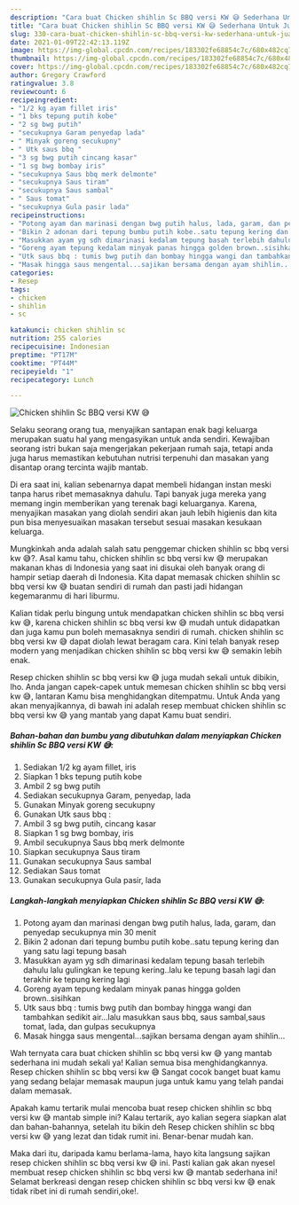 ```yaml
---
description: "Cara buat Chicken shihlin Sc BBQ versi KW 😅 Sederhana Untuk Jualan"
title: "Cara buat Chicken shihlin Sc BBQ versi KW 😅 Sederhana Untuk Jualan"
slug: 330-cara-buat-chicken-shihlin-sc-bbq-versi-kw-sederhana-untuk-jualan
date: 2021-01-09T22:42:13.119Z
image: https://img-global.cpcdn.com/recipes/183302fe68854c7c/680x482cq70/chicken-shihlin-sc-bbq-versi-kw-😅-foto-resep-utama.jpg
thumbnail: https://img-global.cpcdn.com/recipes/183302fe68854c7c/680x482cq70/chicken-shihlin-sc-bbq-versi-kw-😅-foto-resep-utama.jpg
cover: https://img-global.cpcdn.com/recipes/183302fe68854c7c/680x482cq70/chicken-shihlin-sc-bbq-versi-kw-😅-foto-resep-utama.jpg
author: Gregory Crawford
ratingvalue: 3.8
reviewcount: 6
recipeingredient:
- "1/2 kg ayam fillet iris"
- "1 bks tepung putih kobe"
- "2 sg bwg putih"
- "secukupnya Garam penyedap lada"
- " Minyak goreng secukupny"
- " Utk saus bbq "
- "3 sg bwg putih cincang kasar"
- "1 sg bwg bombay iris"
- "secukupnya Saus bbq merk delmonte"
- "secukupnya Saus tiram"
- "secukupnya Saus sambal"
- " Saus tomat"
- "secukupnya Gula pasir lada"
recipeinstructions:
- "Potong ayam dan marinasi dengan bwg putih halus, lada, garam, dan penyedap secukupnya min 30 menit"
- "Bikin 2 adonan dari tepung bumbu putih kobe..satu tepung kering dan yang satu lagi tepung basah"
- "Masukkan ayam yg sdh dimarinasi kedalam tepung basah terlebih dahulu lalu gulingkan ke tepung kering..lalu ke tepung basah lagi dan terakhir ke tepung kering lagi"
- "Goreng ayam tepung kedalam minyak panas hingga golden brown..sisihkan"
- "Utk saus bbq : tumis bwg putih dan bombay hingga wangi dan tambahkan sedikit air...lalu masukkan saus bbq, saus sambal,saus tomat, lada, dan gulpas secukupnya"
- "Masak hingga saus mengental...sajikan bersama dengan ayam shihlin..."
categories:
- Resep
tags:
- chicken
- shihlin
- sc

katakunci: chicken shihlin sc 
nutrition: 255 calories
recipecuisine: Indonesian
preptime: "PT17M"
cooktime: "PT44M"
recipeyield: "1"
recipecategory: Lunch

---
```



![Chicken shihlin Sc BBQ versi KW 😅](https://img-global.cpcdn.com/recipes/183302fe68854c7c/680x482cq70/chicken-shihlin-sc-bbq-versi-kw-😅-foto-resep-utama.jpg)

Selaku seorang orang tua, menyajikan santapan enak bagi keluarga merupakan suatu hal yang mengasyikan untuk anda sendiri. Kewajiban seorang istri bukan saja mengerjakan pekerjaan rumah saja, tetapi anda juga harus memastikan kebutuhan nutrisi terpenuhi dan masakan yang disantap orang tercinta wajib mantab.

Di era  saat ini, kalian sebenarnya dapat membeli hidangan instan meski tanpa harus ribet memasaknya dahulu. Tapi banyak juga mereka yang memang ingin memberikan yang terenak bagi keluarganya. Karena, menyajikan masakan yang diolah sendiri akan jauh lebih higienis dan kita pun bisa menyesuaikan masakan tersebut sesuai masakan kesukaan keluarga. 



Mungkinkah anda adalah salah satu penggemar chicken shihlin sc bbq versi kw 😅?. Asal kamu tahu, chicken shihlin sc bbq versi kw 😅 merupakan makanan khas di Indonesia yang saat ini disukai oleh banyak orang di hampir setiap daerah di Indonesia. Kita dapat memasak chicken shihlin sc bbq versi kw 😅 buatan sendiri di rumah dan pasti jadi hidangan kegemaranmu di hari liburmu.

Kalian tidak perlu bingung untuk mendapatkan chicken shihlin sc bbq versi kw 😅, karena chicken shihlin sc bbq versi kw 😅 mudah untuk didapatkan dan juga kamu pun boleh memasaknya sendiri di rumah. chicken shihlin sc bbq versi kw 😅 dapat diolah lewat beragam cara. Kini telah banyak resep modern yang menjadikan chicken shihlin sc bbq versi kw 😅 semakin lebih enak.

Resep chicken shihlin sc bbq versi kw 😅 juga mudah sekali untuk dibikin, lho. Anda jangan capek-capek untuk memesan chicken shihlin sc bbq versi kw 😅, lantaran Kamu bisa menghidangkan ditempatmu. Untuk Anda yang akan menyajikannya, di bawah ini adalah resep membuat chicken shihlin sc bbq versi kw 😅 yang mantab yang dapat Kamu buat sendiri.

<!--inarticleads1-->

##### Bahan-bahan dan bumbu yang dibutuhkan dalam menyiapkan Chicken shihlin Sc BBQ versi KW 😅:

1. Sediakan 1/2 kg ayam fillet, iris
1. Siapkan 1 bks tepung putih kobe
1. Ambil 2 sg bwg putih
1. Sediakan secukupnya Garam, penyedap, lada
1. Gunakan  Minyak goreng secukupny
1. Gunakan  Utk saus bbq :
1. Ambil 3 sg bwg putih, cincang kasar
1. Siapkan 1 sg bwg bombay, iris
1. Ambil secukupnya Saus bbq merk delmonte
1. Siapkan secukupnya Saus tiram
1. Gunakan secukupnya Saus sambal
1. Sediakan  Saus tomat
1. Gunakan secukupnya Gula pasir, lada




<!--inarticleads2-->

##### Langkah-langkah menyiapkan Chicken shihlin Sc BBQ versi KW 😅:

1. Potong ayam dan marinasi dengan bwg putih halus, lada, garam, dan penyedap secukupnya min 30 menit
1. Bikin 2 adonan dari tepung bumbu putih kobe..satu tepung kering dan yang satu lagi tepung basah
1. Masukkan ayam yg sdh dimarinasi kedalam tepung basah terlebih dahulu lalu gulingkan ke tepung kering..lalu ke tepung basah lagi dan terakhir ke tepung kering lagi
1. Goreng ayam tepung kedalam minyak panas hingga golden brown..sisihkan
1. Utk saus bbq : tumis bwg putih dan bombay hingga wangi dan tambahkan sedikit air...lalu masukkan saus bbq, saus sambal,saus tomat, lada, dan gulpas secukupnya
1. Masak hingga saus mengental...sajikan bersama dengan ayam shihlin...




Wah ternyata cara buat chicken shihlin sc bbq versi kw 😅 yang mantab sederhana ini mudah sekali ya! Kalian semua bisa menghidangkannya. Resep chicken shihlin sc bbq versi kw 😅 Sangat cocok banget buat kamu yang sedang belajar memasak maupun juga untuk kamu yang telah pandai dalam memasak.

Apakah kamu tertarik mulai mencoba buat resep chicken shihlin sc bbq versi kw 😅 mantab simple ini? Kalau tertarik, ayo kalian segera siapkan alat dan bahan-bahannya, setelah itu bikin deh Resep chicken shihlin sc bbq versi kw 😅 yang lezat dan tidak rumit ini. Benar-benar mudah kan. 

Maka dari itu, daripada kamu berlama-lama, hayo kita langsung sajikan resep chicken shihlin sc bbq versi kw 😅 ini. Pasti kalian gak akan nyesel membuat resep chicken shihlin sc bbq versi kw 😅 mantab sederhana ini! Selamat berkreasi dengan resep chicken shihlin sc bbq versi kw 😅 enak tidak ribet ini di rumah sendiri,oke!.

